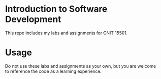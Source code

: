 # Introduction to Software Development
This repo includes my labs and assignments for CNIT 15501.

# Usage
Do not use these labs and assignments as your own, but you are welcome to reference the code as a learning experience.
